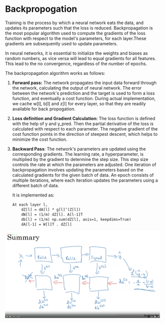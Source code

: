 # Backpropogation 
Training is the process by which a neural network eats the data, and updates its parameters such that the loss is reduced. Backpropagation is the most popular algorithm used to compute the gradients of the loss function with respect to the model's parameters, for each layer.These gradients are subsequently used to update parameters.

In neural networks, it is essential to initialize the weights and biases as random numbers, as vice versa will lead to equal gradients for all features. This lead to the no convergence, regardless of the number of epochs.

The backpropagation algorithm works as follows:
 1. **Forward pass:** The network propagates the input data forward through the network, calculating the output of neural network. The error between the network's prediction and the target is used to form a loss function, and eventually a cost function. During actual implementation, we cache w[l], b[l] and z[l] for every layer, so that they are readily available for back propogation.

 2. **Loss definition and Gradient Calculation:** The loss function is defined with the help of y and y_pred. Then the partial derivative of the loss is calculated with respect to each parameter. The negative gradient of the cost function points in the direction of steepest descent, which helps to minimize the cost function.

 3. **Backward Pass**: The network's parameters are updated using the corresponding gradients. The learning rate, a hyperparameter, is multiplied by the gradient to determine the step size. This step size controls the rate at which the parameters are adjusted. One iteration of backpropagation involves updating the parameters based on the calculated gradients for the given batch of data. An epoch consists of multiple iterations, where each iteration updates the parameters using a different batch of data.
   
    It is implemented as:  
    ```  
    At each layer l,
        dZ[l] = dA[l] * g[l]’(Z[l]) 
        dW[l] = (1/m) dZ[l]. A[l-1]T
        db[l] = (1/m) np.sum(dZ[l], axis=1, keepdims=True)	
        dA[l-1] = W[l]T . dZ[l]
    ```
![Alt text](image-4.png)